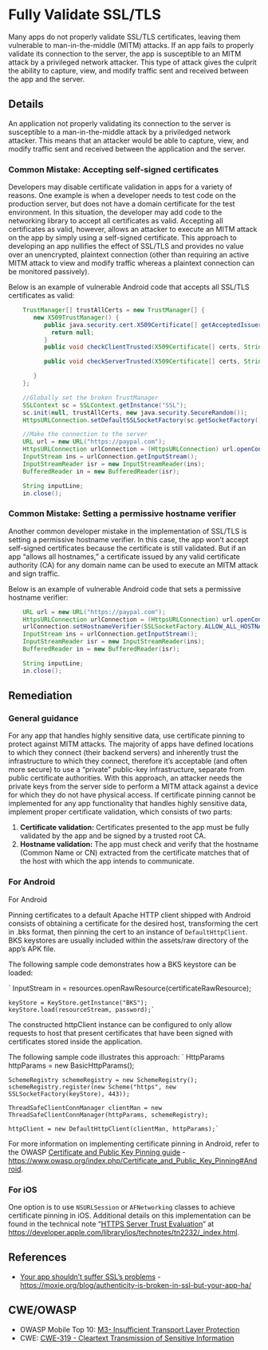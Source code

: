 # Fully Validate SSL/TLS

Many apps do not properly validate SSL/TLS certificates, leaving them vulnerable to man-in-the-middle (MITM) attacks. If an app fails to properly validate its connection to the server, the app is susceptible to an MITM attack by a privileged network attacker. This type of attack gives the culprit the ability to capture, view, and modify traffic sent and received between the app and the server.

## Details

An application not properly validating its connection to the server is susceptible to a man-in-the-middle attack by a priviledged network attacker.  This means that an attacker would be able to capture, view, and modify traffic sent and received between the application and the server.

### Common Mistake: Accepting self-signed certificates

Developers may disable certificate validation in apps for a variety of reasons. One example is when a developer needs to test code on the production server, but does not have a domain certificate for the test environment. In this situation, the developer may add code to the networking library to accept all certificates as valid. Accepting all certificates as valid, however, allows an attacker to execute an MITM attack on the app by simply using a self-signed certificate. This approach to developing an app nullifies the effect of SSL/TLS and provides no value over an unencrypted, plaintext connection (other than requiring an active MITM attack to view and modify traffic whereas a plaintext connection can be monitored passively). 

Below is an example of vulnerable Android code that accepts all SSL/TLS certificates as valid:

```java
    TrustManager[] trustAllCerts = new TrustManager[] {
       new X509TrustManager() {
          public java.security.cert.X509Certificate[] getAcceptedIssuers() {
            return null;
          }
          public void checkClientTrusted(X509Certificate[] certs, String authType) {  }

          public void checkServerTrusted(X509Certificate[] certs, String authType) {  }

       }
    };

    //Globally set the broken TrustManager
    SSLContext sc = SSLContext.getInstance("SSL");
    sc.init(null, trustAllCerts, new java.security.SecureRandom());
    HttpsURLConnection.setDefaultSSLSocketFactory(sc.getSocketFactory());

    //Make the connection to the server
    URL url = new URL("https://paypal.com");
    HttpsURLConnection urlConnection = (HttpsURLConnection) url.openConnection();
    InputStream ins = urlConnection.getInputStream();
    InputStreamReader isr = new InputStreamReader(ins);
    BufferedReader in = new BufferedReader(isr);

    String inputLine;
    in.close();
```

### Common Mistake: Setting a permissive hostname verifier

Another common developer mistake in the implementation of SSL/TLS is setting a permissive hostname verifier. In this case, the app won’t accept self-signed certificates because the certificate is still validated. But if an app “allows all hostnames,” a certificate issued by any valid certificate authority (CA) for any domain name can be used to execute an MITM attack and sign traffic.

Below is an example of vulnerable Android code that sets a permissive hostname verifier:

```java
    URL url = new URL("https://paypal.com");
    HttpsURLConnection urlConnection = (HttpsURLConnection) url.openConnection();
    urlConnection.setHostnameVerifier(SSLSocketFactory.ALLOW_ALL_HOSTNAME_VERIFIER);
    InputStream ins = urlConnection.getInputStream();
    InputStreamReader isr = new InputStreamReader(ins);
    BufferedReader in = new BufferedReader(isr);

    String inputLine;
    in.close();
```

## Remediation

### General guidance

For any app that handles highly sensitive data, use certificate pinning to protect against MITM attacks. The majority of apps have defined locations to which they connect (their backend servers) and inherently trust the infrastructure to which they connect, therefore it’s acceptable (and often more secure) to use a “private” public-key infrastructure, separate from public certificate authorities. With this approach, an attacker needs the private keys from the server side to perform a MITM attack against a device for which they do not have physical access.
If certificate pinning cannot be implemented for any app functionality that handles highly sensitive data, implement proper certificate validation, which consists of two parts:

1. **Certificate validation:** Certificates presented to the app must be fully validated by the app and be signed by a trusted root CA. 
2. **Hostname validation:** The app must check and verify that the hostname (Common Name or CN) extracted from the certificate matches that of the host with which the app intends to communicate.

### For Android
For Android

Pinning certificates to a default Apache HTTP client shipped with Android consists of obtaining a certificate for the desired host, transforming the cert in .bks format, then pinning the cert to an instance of `DefaultHttpClient`. BKS keystores are usually included within the assets/raw directory of the app’s APK file.

The following sample code demonstrates how a BKS keystore can be loaded:

`    InputStream in = resources.openRawResource(certificateRawResource);

    keyStore = KeyStore.getInstance("BKS");
    keyStore.load(resourceStream, password);`

The constructed httpClient instance can be configured to only allow requests to host that present certificates that have been signed with certificates stored inside the application.

The following sample code illustrates this approach:
`    HttpParams httpParams = new BasicHttpParams();

    SchemeRegistry schemeRegistry = new SchemeRegistry();
    schemeRegistry.register(new Scheme("https", new SSLSocketFactory(keyStore), 443));

    ThreadSafeClientConnManager clientMan = new ThreadSafeClientConnManager(httpParams, schemeRegistry);

    httpClient = new DefaultHttpClient(clientMan, httpParams);`

For more information on implementing certificate pinning in Android, refer to the OWASP [Certificate and Public Key Pinning guide](https://www.owasp.org/index.php/Certificate_and_Public_Key_Pinning#Android) -  https://www.owasp.org/index.php/Certificate_and_Public_Key_Pinning#Android.

### For iOS
One option is to use `NSURLSession` or `AFNetworking` classes to achieve certificate pinning in iOS. Additional details on this implementation can be found in the technical note “[HTTPS Server Trust Evaluation](https://developer.apple.com/library/ios/technotes/tn2232/_index.html)” at https://developer.apple.com/library/ios/technotes/tn2232/_index.html.


## References

* [Your app shouldn’t suffer SSL’s problems](https://moxie.org/blog/authenticity-is-broken-in-ssl-but-your-app-ha/) - https://moxie.org/blog/authenticity-is-broken-in-ssl-but-your-app-ha/ 

## CWE/OWASP

 * OWASP Mobile Top 10: [M3- Insufficient Transport Layer Protection](https://www.owasp.org/index.php/Mobile_Top_10_2014-M3)
 * CWE: [CWE-319 - Cleartext Transmission of Sensitive Information](http://cwe.mitre.org/data/definitions/319.html)
